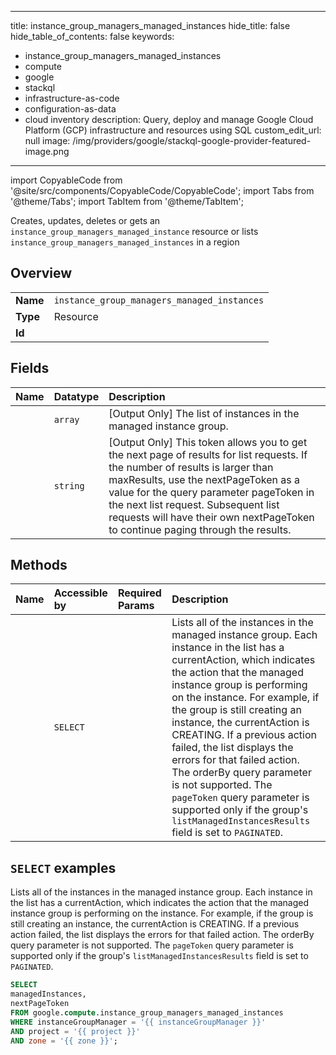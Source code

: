 
---
title: instance_group_managers_managed_instances
hide_title: false
hide_table_of_contents: false
keywords:
  - instance_group_managers_managed_instances
  - compute
  - google
  - stackql
  - infrastructure-as-code
  - configuration-as-data
  - cloud inventory
description: Query, deploy and manage Google Cloud Platform (GCP) infrastructure and resources using SQL
custom_edit_url: null
image: /img/providers/google/stackql-google-provider-featured-image.png
---

import CopyableCode from '@site/src/components/CopyableCode/CopyableCode';
import Tabs from '@theme/Tabs';
import TabItem from '@theme/TabItem';

Creates, updates, deletes or gets an <code>instance_group_managers_managed_instance</code> resource or lists <code>instance_group_managers_managed_instances</code> in a region

## Overview
<table><tbody>
<tr><td><b>Name</b></td><td><code>instance_group_managers_managed_instances</code></td></tr>
<tr><td><b>Type</b></td><td>Resource</td></tr>
<tr><td><b>Id</b></td><td><CopyableCode code="google.compute.instance_group_managers_managed_instances" /></td></tr>
</tbody></table>

## Fields
| Name | Datatype | Description |
|:-----|:---------|:------------|
| <CopyableCode code="managedInstances" /> | `array` | [Output Only] The list of instances in the managed instance group. |
| <CopyableCode code="nextPageToken" /> | `string` | [Output Only] This token allows you to get the next page of results for list requests. If the number of results is larger than maxResults, use the nextPageToken as a value for the query parameter pageToken in the next list request. Subsequent list requests will have their own nextPageToken to continue paging through the results. |

## Methods
| Name | Accessible by | Required Params | Description |
|:-----|:--------------|:----------------|:------------|
| <CopyableCode code="list_managed_instances" /> | `SELECT` | <CopyableCode code="instanceGroupManager, project, zone" /> | Lists all of the instances in the managed instance group. Each instance in the list has a currentAction, which indicates the action that the managed instance group is performing on the instance. For example, if the group is still creating an instance, the currentAction is CREATING. If a previous action failed, the list displays the errors for that failed action. The orderBy query parameter is not supported. The `pageToken` query parameter is supported only if the group's `listManagedInstancesResults` field is set to `PAGINATED`. |

## `SELECT` examples

Lists all of the instances in the managed instance group. Each instance in the list has a currentAction, which indicates the action that the managed instance group is performing on the instance. For example, if the group is still creating an instance, the currentAction is CREATING. If a previous action failed, the list displays the errors for that failed action. The orderBy query parameter is not supported. The `pageToken` query parameter is supported only if the group's `listManagedInstancesResults` field is set to `PAGINATED`.

```sql
SELECT
managedInstances,
nextPageToken
FROM google.compute.instance_group_managers_managed_instances
WHERE instanceGroupManager = '{{ instanceGroupManager }}'
AND project = '{{ project }}'
AND zone = '{{ zone }}'; 
```
